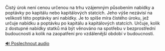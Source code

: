 
Čistý úrok není cenou určenou na trhu vzájemným působením nabídky a poptávky po kapitálu nebo kapitálových statcích. Jeho výše nezávisí na velikosti této poptávky ani nabídky. Je to spíše míra čistého úroku, jež určuje nabídku a poptávku po kapitálu a kapitálových statcích. Určuje, kolik z dostupné nabídky statků má být věnováno na spotřebu v bezprostřední budoucnosti a kolik na zaopatření pro vzdálenější období v budoucnosti.

[🔊 Poslechnout audio](/data/7-paragraphs/audio/chapter_95/para_011-ist-rok-nen-cenou-urenou-na-trhu-vzjemnm-p.mp3)
